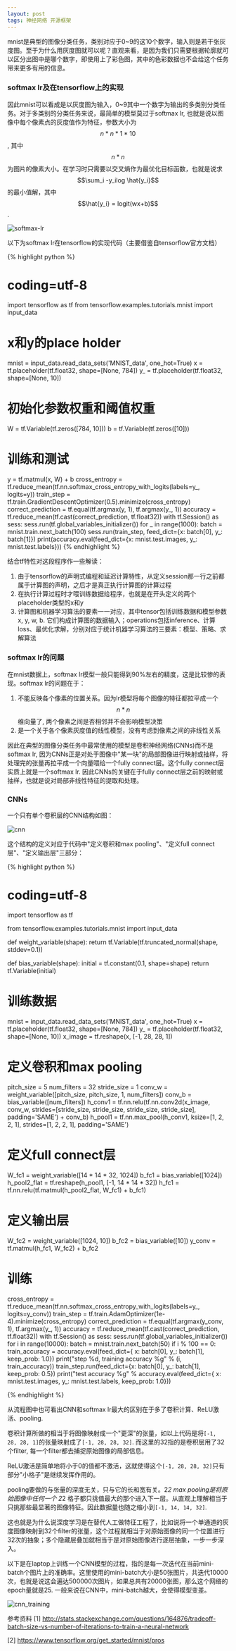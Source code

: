 ```yaml
---
layout: post
tags: 神经网络 开源框架
---
```


mnist是典型的图像分类任务，类别对应于0~9的这10个数字，输入则是若干张灰度图。至于为什么用灰度图就可以呢？直观来看，是因为我们只需要根据轮廓就可以区分出图中是哪个数字，即使用上了彩色图，其中的色彩数据也不会给这个任务带来更多有用的信息。

### **softmax lr及在tensorflow上的实现**
因此mnist可以看成是以灰度图为输入，0~9其中一个数字为输出的多类别分类任务。对于多类别的分类任务来说，最简单的模型莫过于softmax lr, 也就是说以图像中每个像素点的灰度值作为特征，参数大小为$$n*n*1*10$$, 其中$$n*n$$为图片的像素大小。在学习时只需要以交叉熵作为最优化目标函数，也就是说求$$\sum_i -y_ilog \hat{y_i}$$的最小值解，其中$$\hat{y_i} = logit(wx+b)$$. 

![softmax-lr](/public/softmax-lr.png)

以下为softmax lr在tensorflow的实现代码（主要借鉴自tensorflow官方文档）

{% highlight python %}
# coding=utf-8
import tensorflow as tf
from tensorflow.examples.tutorials.mnist import input_data

# x和y的place holder
mnist = input_data.read_data_sets('MNIST_data', one_hot=True)
x = tf.placeholder(tf.float32, shape=[None, 784])
y_ = tf.placeholder(tf.float32, shape=[None, 10])

# 初始化参数权重和阈值权重
W = tf.Variable(tf.zeros([784, 10]))
b = tf.Variable(tf.zeros([10]))

# 训练和测试
y = tf.matmul(x, W) + b
cross_entropy = tf.reduce_mean(tf.nn.softmax_cross_entropy_with_logits(labels=y_, logits=y))
train_step = tf.train.GradientDescentOptimizer(0.5).minimize(cross_entropy)
correct_prediction = tf.equal(tf.argmax(y, 1), tf.argmax(y_, 1))
accuracy = tf.reduce_mean(tf.cast(correct_prediction, tf.float32))
with tf.Session() as sess:
    sess.run(tf.global_variables_initializer())
    for _ in range(1000):
        batch = mnist.train.next_batch(100)
        sess.run(train_step, feed_dict={x: batch[0], y_: batch[1]})
    print(accuracy.eval(feed_dict={x: mnist.test.images, y_: mnist.test.labels}))
{% endhighlight %}

结合tf特性对这段程序作一些解读：

1. 由于tensorflow的声明式编程和延迟计算特性，从定义session那一行之前都属于计算图的声明，之后才是真正执行计算图的计算过程
2. 在执行计算过程时才喂训练数据给程序，也就是在开头定义的两个placeholder类型的x和y
3. 计算图和机器学习算法的要素一一对应，其中tensor包括训练数据和模型参数x, y, w, b. 它们构成计算图的数据输入；operations包括inference、计算loss、最优化求解，分别对应于统计机器学习算法的三要素：模型、策略、求解算法

### **softmax lr的问题**
在mnist数据上，softmax lr模型一般只能得到90%左右的精度，这是比较惨的表现。softmax lr的问题在于：

1. 不能反映各个像素的位置关系。因为lr模型将每个图像的特征都拉平成一个$$n*n$$维向量了, 两个像素之间是否相邻并不会影响模型决策
2. 是一个关于各个像素灰度值的线性模型，没有考虑到像素之间的非线性关系

因此在典型的图像分类任务中最常使用的模型是卷积神经网络(CNNs)而不是softmax lr, 因为CNNs正是对处于图像中"某一块"的局部图像进行映射或抽样，将处理完的张量再拉平成一个向量喂给一个fully connect层。这个fully connect层实质上就是一个softmax lr. 因此CNNs的关键在于fully connect层之前的映射或抽样，也就是说对局部非线性特征的提取和处理。

### **CNNs**
一个只有单个卷积层的CNN结构如图：

![cnn](/public/cnn.png)

这个结构的定义对应于代码中"定义卷积和max pooling"、"定义full connect层"、"定义输出层"三部分：

{% highlight python %}
# coding=utf-8
import tensorflow as tf

from tensorflow.examples.tutorials.mnist import input_data


def weight_variable(shape):
    return tf.Variable(tf.truncated_normal(shape, stddev=0.1))


def bias_variable(shape):
    initial = tf.constant(0.1, shape=shape)
    return tf.Variable(initial)

# 训练数据
mnist = input_data.read_data_sets('MNIST_data', one_hot=True)
x = tf.placeholder(tf.float32, shape=[None, 784])
y_ = tf.placeholder(tf.float32, shape=[None, 10])
x_image = tf.reshape(x, [-1, 28, 28, 1])

# 定义卷积和max pooling
pitch_size = 5
num_filters = 32
stride_size = 1
conv_w = weight_variable([pitch_size, pitch_size, 1, num_filters])
conv_b = bias_variable([num_filters])
h_conv1 = tf.nn.relu(tf.nn.conv2d(x_image, conv_w, strides=[stride_size, stride_size, stride_size, stride_size],
                                  padding='SAME') + conv_b)
h_pool1 = tf.nn.max_pool(h_conv1, ksize=[1, 2, 2, 1], strides=[1, 2, 2, 1], padding='SAME')

# 定义full connect层
W_fc1 = weight_variable([14 * 14 * 32, 1024])
b_fc1 = bias_variable([1024])
h_pool2_flat = tf.reshape(h_pool1, [-1, 14 * 14 * 32])
h_fc1 = tf.nn.relu(tf.matmul(h_pool2_flat, W_fc1) + b_fc1)

# 定义输出层
W_fc2 = weight_variable([1024, 10])
b_fc2 = bias_variable([10])
y_conv = tf.matmul(h_fc1, W_fc2) + b_fc2

# 训练
cross_entropy = tf.reduce_mean(tf.nn.softmax_cross_entropy_with_logits(labels=y_, logits=y_conv))
train_step = tf.train.AdamOptimizer(1e-4).minimize(cross_entropy)
correct_prediction = tf.equal(tf.argmax(y_conv, 1), tf.argmax(y_, 1))
accuracy = tf.reduce_mean(tf.cast(correct_prediction, tf.float32))
with tf.Session() as sess:
    sess.run(tf.global_variables_initializer())
    for i in range(10000):
        batch = mnist.train.next_batch(50)
        if i % 100 == 0:
            train_accuracy = accuracy.eval(feed_dict={
                x: batch[0], y_: batch[1], keep_prob: 1.0})
            print("step %d, training accuracy %g" % (i, train_accuracy))
        train_step.run(feed_dict={x: batch[0], y_: batch[1], keep_prob: 0.5})
    print("test accuracy %g" % accuracy.eval(feed_dict={
        x: mnist.test.images, y_: mnist.test.labels, keep_prob: 1.0}))

{% endhighlight %}

从流程图中也可看出CNN和softmax lr最大的区别在于多了卷积计算、ReLU激活、pooling. 

卷积计算所做的相当于将图像映射成一个"更深"的张量，如以上代码是将```[-1, 28, 28, 1]```的张量映射成了```[-1, 28, 28, 32]```. 而这里的32指的是卷积层用了32个filter, 每一个filter都去捕捉原始图像的局部信息。

ReLU激活是简单地将小于0的值都不激活，这就使得这个```[-1, 28, 28, 32]```只有部分"小格子"是继续发挥作用的。

pooling要做的与张量的深度无关，只与它的长和宽有关。2*2 max pooling是将原始图像中任何一个 2*2 格子都只挑值最大的那个进入下一层。从直观上理解相当于只挑那些最显著的图像特征。因此数据量也随之缩小到```[-1, 14, 14, 32]```.

这也就是为什么说深度学习是在替代人工做特征工程了，比如说将一个单通道的灰度图像映射到32个filter的张量，这个过程就相当于对原始图像的同一个位置进行32次的抽象；多个隐藏层叠加就相当于是对原始图像进行逐层抽象，一步一步深入。

以下是在laptop上训练一个CNN模型的过程，指的是每一次迭代在当前mini-batch个图片上的准确率。这里使用的mini-batch大小是50张图片，共迭代10000次，也就是说这会遍达500000次图片，如果总共有20000张图，那么这个网络的epoch量就是25. 一般来说在CNN中，mini-batch越大，会使得模型变差。

![cnn_training](/public/cnn_training.png)

参考资料
[1] http://stats.stackexchange.com/questions/164876/tradeoff-batch-size-vs-number-of-iterations-to-train-a-neural-network

[2] https://www.tensorflow.org/get_started/mnist/pros

